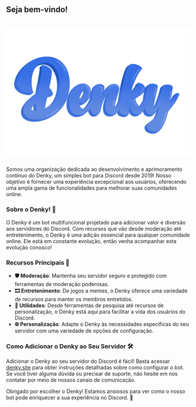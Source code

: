 ## Seja bem-vindo!

<h1 align="center">
    <img src="denkybanner.webp" alt="banner">
</h1>

Somos uma organização dedicada ao desenvolvimento e aprimoramento contínuo do Denky, um simples bot para Discord desde 2019! Nosso objetivo é fornecer uma experiência excepcional aos usuários, oferecendo uma ampla gama de funcionalidades para melhorar suas comunidades online.

### Sobre o Denky! 🌟

O Denky é um bot multifuncional projetado para adicionar valor e diversão aos servidores do Discord. Com recursos que vão desde moderação até entretenimento, o Denky é uma adição essencial para qualquer comunidade online. Ele está em constante evolução, então venha acompanhar esta evolução conosco!

### Recursos Principais 🚀

- **🛡️ Moderação**: Mantenha seu servidor seguro e protegido com ferramentas de moderação poderosas.
- **🎞️ Entretenimento**: De jogos a memes, o Denky oferece uma variedade de recursos para manter os membros entretidos.
- **🔧 Utilidades**: Desde ferramentas de pesquisa até recursos de personalização, o Denky está aqui para facilitar a vida dos usuários do Discord.
- **🌐 Personalização**: Adapte o Denky às necessidades específicas do seu servidor com uma variedade de opções de configuração.

### Como Adicionar o Denky ao Seu Servidor 🛠️

Adicionar o Denky ao seu servidor do Discord é fácil! Basta acessar [denky.site](https://denky.site) para obter instruções detalhadas sobre como configurar o bot. Se você tiver alguma dúvida ou precisar de suporte, não hesite em nos contatar por meio de nossos canais de comunicação.

Obrigado por escolher o Denky! Estamos ansiosos para ver como o nosso bot pode enriquecer a sua experiência no Discord. 🎉
